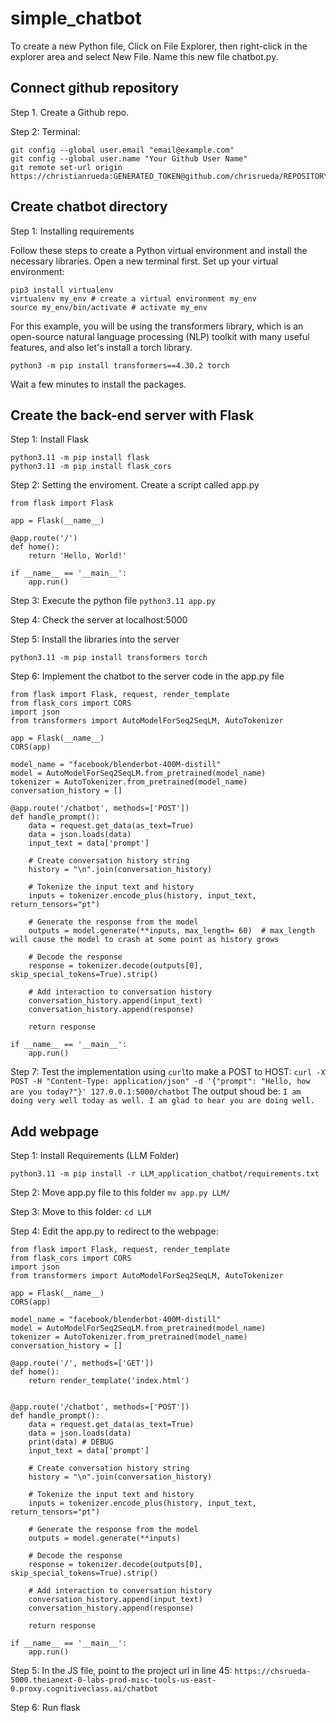 # simple_chatbot
To create a new Python file, Click on File Explorer, then right-click in the explorer area and select New File. Name this new file chatbot.py.
## Connect github repository
Step 1. Create a Github repo.

Step 2: Terminal:
```
git config --global user.email "email@example.com"
git config --global user.name "Your Github User Name"
git remote set-url origin https://christianrueda:GENERATED_TOKEN@github.com/chrisrueda/REPOSITORY_NAME.git
```
## Create chatbot directory
Step 1: Installing requirements

Follow these steps to create a Python virtual environment and install the necessary libraries. Open a new terminal first.
Set up your virtual environment:

    pip3 install virtualenv 
    virtualenv my_env # create a virtual environment my_env
    source my_env/bin/activate # activate my_env

For this example, you will be using the transformers library, which is an open-source natural language processing (NLP) toolkit with many useful features, and also let's install a torch library.

    python3 -m pip install transformers==4.30.2 torch

Wait a few minutes to install the packages.

## Create the back-end server with Flask
Step 1: Install Flask
```
python3.11 -m pip install flask
python3.11 -m pip install flask_cors
```
Step 2: Setting the enviroment. Create a script called app.py
```
from flask import Flask

app = Flask(__name__)

@app.route('/')
def home():
    return 'Hello, World!'

if __name__ == '__main__':
    app.run()
```
Step 3: Execute the python file
`python3.11 app.py`

Step 4: Check the server at localhost:5000

Step 5: Install the libraries into the server
```
python3.11 -m pip install transformers torch
```
Step 6: Implement the chatbot to the server code in the app.py file
```
from flask import Flask, request, render_template
from flask_cors import CORS
import json
from transformers import AutoModelForSeq2SeqLM, AutoTokenizer

app = Flask(__name__)
CORS(app)

model_name = "facebook/blenderbot-400M-distill"
model = AutoModelForSeq2SeqLM.from_pretrained(model_name)
tokenizer = AutoTokenizer.from_pretrained(model_name)
conversation_history = []

@app.route('/chatbot', methods=['POST'])
def handle_prompt():
    data = request.get_data(as_text=True)
    data = json.loads(data)
    input_text = data['prompt']

    # Create conversation history string
    history = "\n".join(conversation_history)

    # Tokenize the input text and history
    inputs = tokenizer.encode_plus(history, input_text, return_tensors="pt")

    # Generate the response from the model
    outputs = model.generate(**inputs, max_length= 60)  # max_length will cause the model to crash at some point as history grows

    # Decode the response
    response = tokenizer.decode(outputs[0], skip_special_tokens=True).strip()

    # Add interaction to conversation history
    conversation_history.append(input_text)
    conversation_history.append(response)

    return response

if __name__ == '__main__':
    app.run()
```
Step 7: Test the implementation using `curl`to make a POST to HOST:
`curl -X POST -H "Content-Type: application/json" -d '{"prompt": "Hello, how are you today?"}' 127.0.0.1:5000/chatbot`
The output shoud be: `I am doing very well today as well. I am glad to hear you are doing well.`

## Add webpage
Step 1: Install Requirements (LLM Folder)
```
python3.11 -m pip install -r LLM_application_chatbot/requirements.txt
```
Step 2: Move app.py file to this folder `mv app.py LLM/`

Step 3: Move to this folder: `cd LLM`

Step 4: Edit the app.py to redirect to the webpage:
```
from flask import Flask, request, render_template
from flask_cors import CORS
import json
from transformers import AutoModelForSeq2SeqLM, AutoTokenizer

app = Flask(__name__)
CORS(app)

model_name = "facebook/blenderbot-400M-distill"
model = AutoModelForSeq2SeqLM.from_pretrained(model_name)
tokenizer = AutoTokenizer.from_pretrained(model_name)
conversation_history = []

@app.route('/', methods=['GET'])
def home():
    return render_template('index.html')


@app.route('/chatbot', methods=['POST'])
def handle_prompt():
    data = request.get_data(as_text=True)
    data = json.loads(data)
    print(data) # DEBUG
    input_text = data['prompt']
    
    # Create conversation history string
    history = "\n".join(conversation_history)

    # Tokenize the input text and history
    inputs = tokenizer.encode_plus(history, input_text, return_tensors="pt")

    # Generate the response from the model
    outputs = model.generate(**inputs)

    # Decode the response
    response = tokenizer.decode(outputs[0], skip_special_tokens=True).strip()

    # Add interaction to conversation history
    conversation_history.append(input_text)
    conversation_history.append(response)

    return response

if __name__ == '__main__':
    app.run()
```
Step 5: In the JS file, point to the project url in line 45:
`https://chsrueda-5000.theianext-0-labs-prod-misc-tools-us-east-0.proxy.cognitiveclass.ai/chatbot`

Step 6: Run flask
